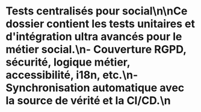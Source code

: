 # Tests centralisés pour social\n\nCe dossier contient les tests unitaires et d'intégration ultra avancés pour le métier social.\n- Couverture RGPD, sécurité, logique métier, accessibilité, i18n, etc.\n- Synchronisation automatique avec la source de vérité et la CI/CD.\n
